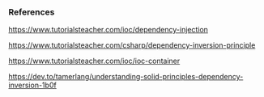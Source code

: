### References

https://www.tutorialsteacher.com/ioc/dependency-injection

https://www.tutorialsteacher.com/csharp/dependency-inversion-principle

https://www.tutorialsteacher.com/ioc/ioc-container

https://dev.to/tamerlang/understanding-solid-principles-dependency-inversion-1b0f